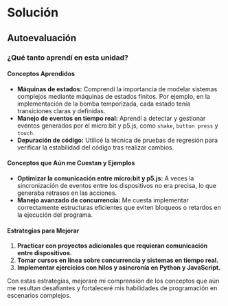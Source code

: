 # Solución

## **Autoevaluación**

### **¿Qué tanto aprendí en esta unidad?**

#### **Conceptos Aprendidos**
- **Máquinas de estados:** Comprendí la importancia de modelar sistemas complejos mediante máquinas de estados finitos. Por ejemplo, en la implementación de la bomba temporizada, cada estado tenía transiciones claras y definidas.
- **Manejo de eventos en tiempo real:** Aprendí a detectar y gestionar eventos generados por el micro:bit y p5.js, como `shake`, `button press` y `touch`.
- **Depuración de código:** Utilicé la técnica de pruebas de regresión para verificar la estabilidad del código tras realizar cambios.

#### **Conceptos que Aún me Cuestan y Ejemplos**
- **Optimizar la comunicación entre micro:bit y p5.js:** A veces la sincronización de eventos entre los dispositivos no era precisa, lo que generaba retrasos en las acciones.
- **Manejo avanzado de concurrencia:** Me cuesta implementar correctamente estructuras eficientes que eviten bloqueos o retardos en la ejecución del programa.

#### **Estrategias para Mejorar**
1. **Practicar con proyectos adicionales que requieran comunicación entre dispositivos.**
2. **Tomar cursos en línea sobre concurrencia y sistemas en tiempo real.**
3. **Implementar ejercicios con hilos y asincronía en Python y JavaScript.**

Con estas estrategias, mejoraré mi comprensión de los conceptos que aún me resultan desafiantes y fortaleceré mis habilidades de programación en escenarios complejos.

